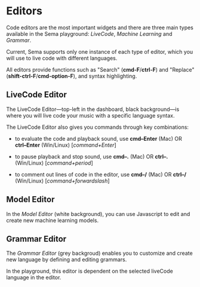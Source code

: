 # Editors 

Code editors are the most important widgets and there are three main types available in the Sema playground: *LiveCode*, *Machine Learning* and *Grammar*. 

Current, Sema supports only one instance of each type of editor, which you will use to live code with different languages.   

All editors provide functions such as "Search" (**cmd-F**/**ctrl-F**) and "Replace" (**shift-ctrl-F**/**cmd-option-F**), and syntax highlighting.  


## LiveCode Editor

The LiveCode Editor—top-left in the dashboard, black background—is where you will live code your music with a specific language syntax. 

The LiveCode Editor also gives you commands through key combinations:

* to evaluate the code and playback sound, use **cmd–Enter** (Mac) OR **ctrl–Enter** (Win/Linux) [*command+Enter*]

* to pause playback and stop sound, use **cmd–.** (Mac) OR **ctrl–.** (Win/Linux) [*command+period*]

* to comment out lines of code in the editor, use **cmd–/** (Mac) OR **ctrl–/** (Win/Linux) [*command+forwardslash*]


## Model Editor

In the *Model Editor* (white background), you can use Javascript to edit and create new machine learning models.



## Grammar Editor

The *Grammar Editor* (grey backgroud) enables you to customize and create new language by defining and editing grammars. 

In the playground, this editor is dependent on the selected liveCode language in the editor.
